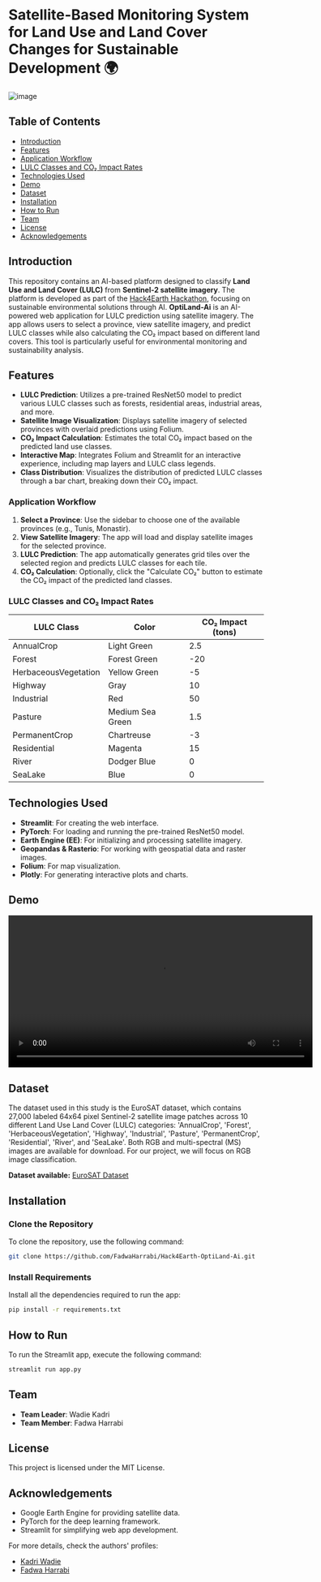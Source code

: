 # Satellite-Based Monitoring System for Land Use and Land Cover Changes for Sustainable Development 🌍

![image](https://github.com/user-attachments/assets/e5472acb-2c8c-4dfa-a4dd-71555b2c6a63)

## Table of Contents
- [Introduction](#introduction)
- [Features](#features)
- [Application Workflow](#application-workflow)
- [LULC Classes and CO₂ Impact Rates](#lulc-classes-and-co-impact-rates)
- [Technologies Used](#technologies-used)
- [Demo](#demo)
- [Dataset](#dataset)
- [Installation](#installation)
- [How to Run](#how-to-run)
- [Team](#team)
- [License](#license)
- [Acknowledgements](#acknowledgements)

## Introduction
This repository contains an AI-based platform designed to classify **Land Use and Land Cover (LULC)** from **Sentinel-2 satellite imagery**. The platform is developed as part of the [Hack4Earth Hackathon](https://hack4earth.org), focusing on sustainable environmental solutions through AI. **OptiLand-Ai** is an AI-powered web application for LULC prediction using satellite imagery. The app allows users to select a province, view satellite imagery, and predict LULC classes while also calculating the CO₂ impact based on different land covers. This tool is particularly useful for environmental monitoring and sustainability analysis.

## Features
- **LULC Prediction**: Utilizes a pre-trained ResNet50 model to predict various LULC classes such as forests, residential areas, industrial areas, and more.
- **Satellite Image Visualization**: Displays satellite imagery of selected provinces with overlaid predictions using Folium.
- **CO₂ Impact Calculation**: Estimates the total CO₂ impact based on the predicted land use classes.
- **Interactive Map**: Integrates Folium and Streamlit for an interactive experience, including map layers and LULC class legends.
- **Class Distribution**: Visualizes the distribution of predicted LULC classes through a bar chart, breaking down their CO₂ impact.

### Application Workflow
1. **Select a Province**: Use the sidebar to choose one of the available provinces (e.g., Tunis, Monastir).
2. **View Satellite Imagery**: The app will load and display satellite images for the selected province.
3. **LULC Prediction**: The app automatically generates grid tiles over the selected region and predicts LULC classes for each tile.
4. **CO₂ Calculation**: Optionally, click the "Calculate CO₂" button to estimate the CO₂ impact of the predicted land classes.

### LULC Classes and CO₂ Impact Rates
| LULC Class              | Color            | CO₂ Impact (tons) |
|------------------------|------------------|--------------------|
| AnnualCrop             | Light Green      | 2.5                |
| Forest                 | Forest Green     | -20                |
| HerbaceousVegetation    | Yellow Green     | -5                 |
| Highway                | Gray             | 10                 |
| Industrial             | Red              | 50                 |
| Pasture                | Medium Sea Green  | 1.5               |
| PermanentCrop          | Chartreuse       | -3                 |
| Residential            | Magenta          | 15                 |
| River                  | Dodger Blue      | 0                  |
| SeaLake                | Blue             | 0                  |

## Technologies Used
- **Streamlit**: For creating the web interface.
- **PyTorch**: For loading and running the pre-trained ResNet50 model.
- **Earth Engine (EE)**: For initializing and processing satellite imagery.
- **Geopandas & Rasterio**: For working with geospatial data and raster images.
- **Folium**: For map visualization.
- **Plotly**: For generating interactive plots and charts.

## Demo
<video width="600" controls>
  <source src="assets/LUCD.mp4" type="video/mp4">
  Your browser does not support the video tag.
</video>

## Dataset

The dataset used in this study is the EuroSAT dataset, which contains 27,000 labeled 64x64 pixel Sentinel-2 satellite image patches across 10 different Land Use Land Cover (LULC) categories: 'AnnualCrop', 'Forest', 'HerbaceousVegetation', 'Highway', 'Industrial', 'Pasture', 'PermanentCrop', 'Residential', 'River', and 'SeaLake'. Both RGB and multi-spectral (MS) images are available for download. For our project, we will focus on RGB image classification.

**Dataset available:** [EuroSAT Dataset](https://zenodo.org/records/7711810#.ZAm3k-zMKEA)

## Installation
### Clone the Repository
To clone the repository, use the following command:
```bash
git clone https://github.com/FadwaHarrabi/Hack4Earth-OptiLand-Ai.git
```

### Install Requirements
Install all the dependencies required to run the app:
```bash
pip install -r requirements.txt
```

## How to Run
To run the Streamlit app, execute the following command:
```bash
streamlit run app.py
```

## Team
- **Team Leader**: Wadie Kadri
- **Team Member**: Fadwa Harrabi

## License
This project is licensed under the MIT License.

## Acknowledgements
- Google Earth Engine for providing satellite data.
- PyTorch for the deep learning framework.
- Streamlit for simplifying web app development.

For more details, check the authors' profiles:
- [Kadri Wadie](https://www.linkedin.com/in/kadri-wadie?lipi=urn%3Ali%3Apage%3Ad_flagship3_profile_view_base_contact_details%3BfMVI6fNCQxmvDpQs993TCg%3D%3D)
- [Fadwa Harrabi](https://www.linkedin.com/in/fadwa-harrabi-546746259?lipi=urn%3Ali%3Apage%3Ad_flagship3_profile_view_base_contact_details%3BjyZm9EJlTUyR6%2FB2xhEzBg%3D%3D)
